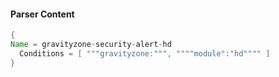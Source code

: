 #### Parser Content
```Java
{
Name = gravityzone-security-alert-hd
  Conditions = [ """gravityzone:""", """"module":"hd"""" ]
}
```